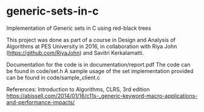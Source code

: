 # generic-sets-in-c
Implementation of Generic sets in C using red-black trees

This project was done as part of a course in Design and Analysis of Algorithms at PES University in 2016, in collaboration with Riya John (https://github.com/RiyaJohn)
and Savitri Kerkalamatti.

Documentation for the code is in documentation/report.pdf
The code can be found in code/set.h
A sample usage of the set implementation provided can be found in code/sample_client.c

References:
Introduction to Algorithms, CLRS, 3rd edition
https://abissell.com/2014/01/16/c11s-_generic-keyword-macro-applications-and-performance-impacts/
